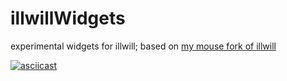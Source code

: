 # illwillWidgets
experimental widgets for illwill; based on [my mouse fork of illwill](https://github.com/enthus1ast/illwill)

[![asciicast](https://asciinema.org/a/GO4nhu01AItIrS1ihBoPWlMeH.svg)](https://asciinema.org/a/GO4nhu01AItIrS1ihBoPWlMeH)
